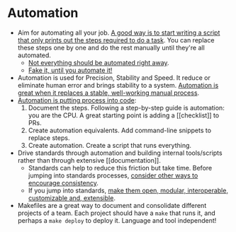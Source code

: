 # Automation

- Aim for automating all your job. [A good way is to start writing a script that only prints out the steps required to do a task](https://blog.danslimmon.com/2019/07/15/do-nothing-scripting-the-key-to-gradual-automation/). You can replace these steps one by one and do the rest manually until they're all automated.
  - [Not everything should be automated right away](https://xkcd.com/974/).
  - [Fake it, until you automate it!](https://understandlegacycode.com/blog/fake-it-until-you-automate-it/)
- Automation is used for Precision, Stability and Speed. It reduce or eliminate human error and brings stability to a system. [Automation is great when it replaces a stable, well-working manual process](https://news.ycombinator.com/item?id=30230367).
- [Automation is putting process into code](https://queue.acm.org/detail.cfm?id=3197520):
  1. Document the steps. Following a step-by-step guide is automation: you are the CPU. A great starting point is adding a [[checklist]] to PRs.
  2. Create automation equivalents. Add command-line snippets to replace steps.
  3. Create automation. Create a script that runs everything.
- Drive standards through automation and building internal tools/scripts rather than through extensive [[documentation]].
  - Standards can help to reduce this friction but take time. Before jumping into standards processes, [consider other ways to encourage consistency](https://blog.ldodds.com/2023/09/18/consistency-before-standards/).
  - If you jump into standards, [make them open, modular, interoperable, customizable and, extensible](https://voltrondata.com/codex/standards-over-silos#1-3-5-composable-systems-are-MICE).
- Makefiles are a great way to document and consolidate different projects of a team. Each project should have a `make` that runs it, and perhaps a `make deploy` to deploy it. Language and tool independent!
